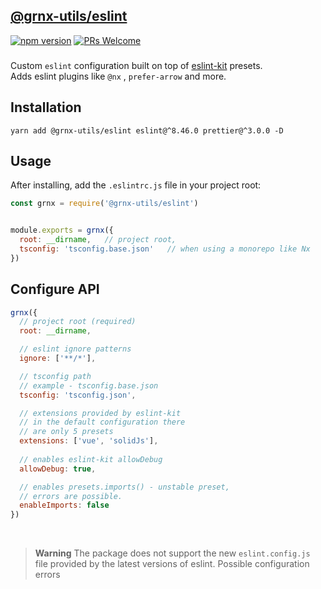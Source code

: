 ## [@grnx-utils/eslint](https://github.com/Gearonix/grnx-utils/tree/master/packages/eslint)
[![npm version](https://img.shields.io/npm/v/@grnx-utils/eslint.svg?style=flat)](https://www.npmjs.com/package/@grnx-utils/eslint)  [![PRs Welcome](https://img.shields.io/badge/PRs-welcome-brightgreen.svg)](https://reactjs.org/docs/how-to-contribute.html#your-first-pull-request) <br/>
<h3></h3>

Custom `eslint` configuration built on top of [eslint-kit](https://github.com/eslint-kit/eslint-kit) presets. <br/>
Adds eslint plugins like `@nx` , `prefer-arrow` and more.

## Installation

```
yarn add @grnx-utils/eslint eslint@^8.46.0 prettier@^3.0.0 -D
```

## Usage
After installing, add the `.eslintrc.js` file in your project root:
```js
const grnx = require('@grnx-utils/eslint')


module.exports = grnx({
  root: __dirname,   // project root,
  tsconfig: 'tsconfig.base.json'   // when using a monorepo like Nx
})

```

## Configure API

```js
grnx({
  // project root (required)
  root: __dirname,

  // eslint ignore patterns
  ignore: ['**/*'],

  // tsconfig path
  // example - tsconfig.base.json
  tsconfig: 'tsconfig.json',

  // extensions provided by eslint-kit
  // in the default configuration there
  // are only 5 presets
  extensions: ['vue', 'solidJs'],
  
  // enables eslint-kit allowDebug
  allowDebug: true,

  // enables presets.imports() - unstable preset,
  // errors are possible.
  enableImports: false
})
```
<br/>

> **Warning**
> The package does not support the new `eslint.config.js` <br/>
> file provided by the latest versions of eslint. Possible configuration errors
